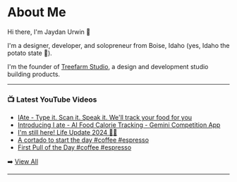 # About Me

Hi there, I'm Jaydan Urwin 👋

I'm a designer, developer, and solopreneur from Boise, Idaho (yes, Idaho the potato state 🥔).

I'm the founder of [Treefarm Studio](https://treefarm.studio), a design and development studio building products.

--- 

### 📺 Latest YouTube Videos 
<!-- YOUTUBE:START -->
- [IAte - Type it. Scan it. Speak it. We&#39;ll track your food for you](https://www.youtube.com/watch?v=2nZ2PPf-iaw)
- [Introducing I ate - AI Food Calorie Tracking - Gemini Competition App](https://www.youtube.com/watch?v=mgVl9ktza-I)
- [I&#39;m still here! Life Update 2024 👋🏼](https://www.youtube.com/watch?v=9AcAWs6KX2g)
- [A cortado to start the day #coffee #espresso](https://www.youtube.com/watch?v=6VauKoR5z1U)
- [First Pull of the Day #coffee #espresso](https://www.youtube.com/watch?v=6W-G9T6jaFE)
<!-- YOUTUBE:END --> 

➡️ [View All](https://youtube.com/@JaydanUrwin) 

---

<!--
**jaydanurwin/jaydanurwin** is a ✨ _special_ ✨ repository because its `README.md` (this file) appears on your GitHub profile.

Here are some ideas to get you started:

- 🔭 I’m currently working on ...
- 🌱 I’m currently learning ...
- 👯 I’m looking to collaborate on ...
- 🤔 I’m looking for help with ...
- 💬 Ask me about ...
- 📫 How to reach me: ...
- 😄 Pronouns: ...
- ⚡ Fun fact: ...
-->
